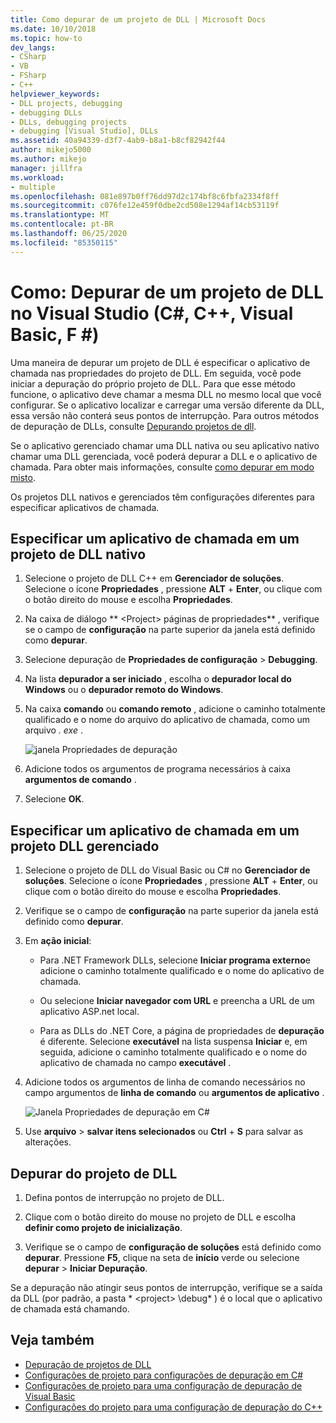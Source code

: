 ```yaml
---
title: Como depurar de um projeto de DLL | Microsoft Docs
ms.date: 10/10/2018
ms.topic: how-to
dev_langs:
- CSharp
- VB
- FSharp
- C++
helpviewer_keywords:
- DLL projects, debugging
- debugging DLLs
- DLLs, debugging projects
- debugging [Visual Studio], DLLs
ms.assetid: 40a94339-d3f7-4ab9-b8a1-b8cf82942f44
author: mikejo5000
ms.author: mikejo
manager: jillfra
ms.workload:
- multiple
ms.openlocfilehash: 081e897b0ff76dd97d2c174bf8c6fbfa2334f8ff
ms.sourcegitcommit: c076fe12e459f0dbe2cd508e1294af14cb53119f
ms.translationtype: MT
ms.contentlocale: pt-BR
ms.lasthandoff: 06/25/2020
ms.locfileid: "85350115"
---
```

# <a name="how-to-debug-from-a-dll-project-in-visual-studio-c-c-visual-basic-f"></a>Como: Depurar de um projeto de DLL no Visual Studio (C#, C++, Visual Basic, F #)

Uma maneira de depurar um projeto de DLL é especificar o aplicativo de chamada nas propriedades do projeto de DLL. Em seguida, você pode iniciar a depuração do próprio projeto de DLL. Para que esse método funcione, o aplicativo deve chamar a mesma DLL no mesmo local que você configurar. Se o aplicativo localizar e carregar uma versão diferente da DLL, essa versão não conterá seus pontos de interrupção. Para outros métodos de depuração de DLLs, consulte [Depurando projetos de dll](../debugger/debugging-dll-projects.md).

Se o aplicativo gerenciado chamar uma DLL nativa ou seu aplicativo nativo chamar uma DLL gerenciada, você poderá depurar a DLL e o aplicativo de chamada. Para obter mais informações, consulte [como depurar em modo misto](../debugger/how-to-debug-in-mixed-mode.md).

Os projetos DLL nativos e gerenciados têm configurações diferentes para especificar aplicativos de chamada.

## <a name="specify-a-calling-app-in-a-native-dll-project"></a>Especificar um aplicativo de chamada em um projeto de DLL nativo

1. Selecione o projeto de DLL C++ em **Gerenciador de soluções**. Selecione o ícone **Propriedades** , pressione **ALT** + **Enter**, ou clique com o botão direito do mouse e escolha **Propriedades**.

1. Na caixa de diálogo ** \<Project> páginas de propriedades** , verifique se o campo de **configuração** na parte superior da janela está definido como **depurar**.

1. Selecione depuração de **Propriedades de configuração**  >  **Debugging**.

1. Na lista **depurador a ser iniciado** , escolha o **depurador local do Windows** ou o **depurador remoto do Windows**.

1. Na caixa **comando** ou **comando remoto** , adicione o caminho totalmente qualificado e o nome do arquivo do aplicativo de chamada, como um arquivo *. exe* .

   ![janela Propriedades de depuração](../debugger/media/dbg-debugging-properties-dll.png "janela Propriedades de depuração")

1. Adicione todos os argumentos de programa necessários à caixa **argumentos de comando** .

1. Selecione **OK**.

## <a name="specify-a-calling-app-in-a-managed-dll-project"></a>Especificar um aplicativo de chamada em um projeto DLL gerenciado

1. Selecione o projeto de DLL do Visual Basic ou C# no **Gerenciador de soluções**. Selecione o ícone **Propriedades** , pressione **ALT** + **Enter**, ou clique com o botão direito do mouse e escolha **Propriedades**.

1. Verifique se o campo de **configuração** na parte superior da janela está definido como **depurar**.

1. Em **ação inicial**:

   - Para .NET Framework DLLs, selecione **Iniciar programa externo**e adicione o caminho totalmente qualificado e o nome do aplicativo de chamada.

   - Ou selecione **Iniciar navegador com URL** e preencha a URL de um aplicativo ASP.net local.

   - Para as DLLs do .NET Core, a página de propriedades de **depuração** é diferente. Selecione **executável** na lista suspensa **Iniciar** e, em seguida, adicione o caminho totalmente qualificado e o nome do aplicativo de chamada no campo **executável** .

1. Adicione todos os argumentos de linha de comando necessários no campo argumentos de **linha de comando** ou **argumentos de aplicativo** .

   ![Janela Propriedades de depuração em C#](../debugger/media/dbg-debugging-properties-dll-csharp.png "Janela Propriedades de depuração em C#")

1. Use **arquivo**  >  **salvar itens selecionados** ou **Ctrl** + **S** para salvar as alterações.

## <a name="debug-from-the-dll-project"></a>Depurar do projeto de DLL

1. Defina pontos de interrupção no projeto de DLL.

1. Clique com o botão direito do mouse no projeto de DLL e escolha **definir como projeto de inicialização**.

1. Verifique se o campo de **configuração de soluções** está definido como **depurar**. Pressione **F5**, clique na seta de **início** verde ou selecione **depurar**  >  **Iniciar Depuração**.

Se a depuração não atingir seus pontos de interrupção, verifique se a saída da DLL (por padrão, a pasta * \<project> \debug* ) é o local que o aplicativo de chamada está chamando.

## <a name="see-also"></a>Veja também
- [Depuração de projetos de DLL](../debugger/debugging-dll-projects.md)
- [Configurações de projeto para configurações de depuração em C#](../debugger/project-settings-for-csharp-debug-configurations.md)
- [Configurações de projeto para uma configuração de depuração de Visual Basic](../debugger/project-settings-for-a-visual-basic-debug-configuration.md)
- [Configurações do projeto para uma configuração de depuração do C++](../debugger/project-settings-for-a-cpp-debug-configuration.md)